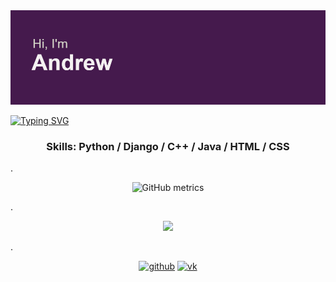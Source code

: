 <img src="https://github.com/Re-Gelu/Re-Gelu/blob/main/header.png" alt="Hi there, I'm Andrew">

<a href="https://git.io/typing-svg"><img src="https://readme-typing-svg.herokuapp.com?font=Fira+Code&size=24&duration=3000&pause=1000&color=015017&center=true&vCenter=true&multiline=true&width=650&height=55&lines=Software+engineering+student+from+Russia" alt="Typing SVG" /></a>

 ### <div align='center'> Skills: Python / Django / C++ / Java / HTML / CSS </div>

.<div align='center'>![GitHub metrics](https://metrics.lecoq.io/Re-Gelu) </div>

.<div align='center'> ![](https://github.com/Re-Gelu/snk/raw/output/github-contribution-grid-snake.svg) </div>

.<div align='center'> 
  [<img src='https://cdn.jsdelivr.net/npm/simple-icons@3.0.1/icons/github.svg' alt='github' height='40'>](https://github.com/Re-Gelu) [<img src='https://cdn.jsdelivr.net/npm/simple-icons@3.0.1/icons/vk.svg' alt='vk' height='40'>](https://vk.com/re_gelu) 
 </div>




<!--<h1 align="center">Hi there, I'm <a href="#">Andrew</a> 
<img src="https://github.com/blackcater/blackcater/raw/main/images/Hi.gif" height="32"/></h1>
<h3 align="center">Software engineering student from Russia 🇷🇺</h3>-->
<!--[![Top Langs](https://github-readme-stats.vercel.app/api/top-langs/?username=anuraghazra&layout=compact)](https://github.com/anuraghazra/github-readme-stats)
[![Anurag's GitHub stats](https://github-readme-stats.vercel.app/api?username=anuraghazra)](https://github.com/anuraghazra/github-readme-stats)-->
